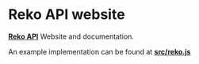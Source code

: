 # Reko API website

[**Reko API**](https://github.com/9elt/Reko) Website and documentation.

An example implementation can be found at [**src/reko.js**](./src/reko.js)

